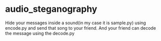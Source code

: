 # audio_steganography
Hide your messages inside a sound(in my case it is sample.py)  using encode.py and send that song to your friend. And your friend can decode the message using the decode.py
